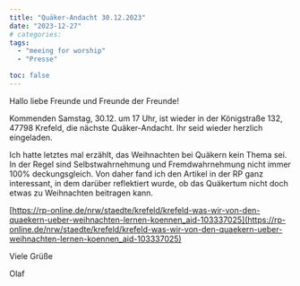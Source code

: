 ```yaml
---
title: "Quäker-Andacht 30.12.2023"
date: "2023-12-27"
# categories:
tags:
  - "meeing for worship"
  - "Presse"

toc: false
---
```


Hallo liebe Freunde und Freunde der Freunde!

Kommenden Samstag, 30.12. um 17 Uhr, ist wieder in der Königstraße
132, 47798 Krefeld, die nächste Quäker-Andacht. Ihr seid wieder
herzlich eingeladen.

Ich hatte letztes mal erzählt, das Weihnachten bei Quäkern kein Thema
sei. In der Regel sind Selbstwahrnehmung und Fremdwahrnehmung
nicht immer 100% deckungsgleich. Von daher fand ich den Artikel in
der RP ganz interessant, in dem darüber reflektiert wurde, ob das
Quäkertum nicht doch etwas zu Weihnachten beitragen kann.

[https://rp-online.de/nrw/staedte/krefeld/krefeld-was-wir-von-den-quaekern-ueber-weihnachten-lernen-koennen_aid-103337025](https://rp-online.de/nrw/staedte/krefeld/krefeld-was-wir-von-den-quaekern-ueber-weihnachten-lernen-koennen_aid-103337025)


Viele Grüße

Olaf